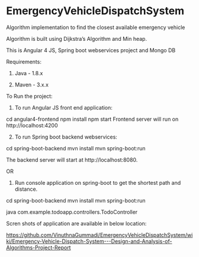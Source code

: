 # EmergencyVehicleDispatchSystem

Algorithm implementation to find the closest available emergency vehicle

Algorithm is built using Dijkstra’s Algorithm and Min heap.

This is Angular 4 JS, Spring boot webservices project and Mongo DB

Requirements:

1. Java - 1.8.x

2. Maven - 3.x.x

To Run the project:

1. To run Angular JS front end application:

cd angular4-frontend
npm install
npm start
Frontend server will run on http://localhost:4200

2. To run Spring boot backend webservices:

cd spring-boot-backend
mvn install
mvn spring-boot:run

The backend server will start at http://localhost:8080.

OR

1. Run console application on spring-boot to get the shortest path and distance.

cd spring-boot-backend
mvn install
mvn spring-boot:run

java com.example.todoapp.controllers.TodoController

Scren shots of application are available in below location:

https://github.com/VinuthnaGummadi/EmergencyVehicleDispatchSystem/wiki/Emergency-Vehicle-Dispatch-System---Design-and-Analysis-of-Algorithms-Project-Report

